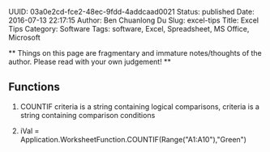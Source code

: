 UUID: 03a0e2cd-fce2-48ec-9fdd-4addcaad0021
Status: published
Date: 2016-07-13 22:17:15
Author: Ben Chuanlong Du
Slug: excel-tips
Title: Excel Tips
Category: Software
Tags: software, Excel, Spreadsheet, MS Office, Microsoft

**
Things on this page are
fragmentary and immature notes/thoughts of the author.
Please read with your own judgement!
**


## Functions

1. COUNTIF criteria is a string containing logical comparisons, 
criteria is a string containing comparison conditions

2. iVal = Application.WorksheetFunction.COUNTIF(Range("A1:A10"),"Green")
